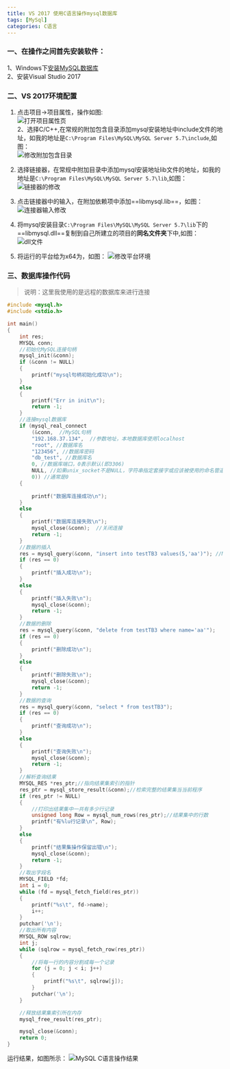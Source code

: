 ```yaml
---
title: VS 2017 使用C语言操作mysql数据库
tags: [MySql]
categories: C语言
---
```

### 一、在操作之间首先安装软件：    
1、Windows下[安装MySQL数据库](https://www.runoob.com/w3cnote/windows10-mysql-installer.html)  
2、安装Visual Studio 2017
### 二、VS 2017环境配置
1. 点击项目->项目属性，操作如图:   
![打开项目属性页](https://note.youdao.com/yws/api/personal/file/C5527E27D2984128B956908ED56E225A?method=download&shareKey=d623c6fe814b9a1780d87833b03c45c8)   
2、选择C/C++,在常规的附加包含目录添加mysql安装地址中include文件的地址，如我的地址是`C:\Program Files\MySQL\MySQL Server 5.7\include`,如图：    
![修改附加包含目录](https://note.youdao.com/yws/api/personal/file/8F67C64106FE410F811F1E971E9F9434?method=download&shareKey=cd26799cb175222f77f8c982bd8aaaa5)

3. 选择链接器，在常规中附加目录中添加mysql安装地址lib文件的地址，如我的地址是`C:\Program Files\MySQL\MySQL Server 5.7\lib`,如图：   
![链接器的修改](https://note.youdao.com/yws/api/personal/file/480A928A4A1741268CBFDA3951A67361?method=download&shareKey=db73e4d05ddc657db38a5217ae877f98)

4. 点击链接器中的输入，在附加依赖项中添加==libmysql.lib==，如图：   
![连接器输入修改](https://note.youdao.com/yws/api/personal/file/01BFC1E7BB674A97AD8523D24247C97C?method=download&shareKey=a9334efd4bc559efcba9f833314aef61)

5. 将mysql安装目录`C:\Program Files\MySQL\MySQL Server 5.7\lib`下的==libmysql.dll==复制到自己所建立的项目的**同名文件夹**下中,如图：
![dll文件](https://note.youdao.com/yws/api/personal/file/EFCCC934F2BA4C029E52E225E703E5DF?method=download&shareKey=88eaf808d942c86a7beca5fe15094b23)

6. 将运行的平台给为x64为，如图：
![修改平台环境](https://note.youdao.com/yws/api/personal/file/E6159B9DC60F4B04A3BD742802864824?method=download&shareKey=cdea8c714736ea54ab1cf8b66c7c48af)

### 三、数据库操作代码
>说明：这里我使用的是远程的数据库来进行连接
```c
#include <mysql.h>
#include <stdio.h>

int main()
{
	int res;
	MYSQL conn;
    //初始化MySQL连接句柄
	mysql_init(&conn);
	if (&conn != NULL)
	{
		printf("mysql句柄初始化成功\n");
	}
	else
	{
		printf("Err in init\n");
		return -1;
	}
	//连接mysql数据库
	if (mysql_real_connect
	    (&conn,  //MySQL句柄 
		"192.168.37.134",  //参数地址，本地数据库使用localhost
		"root", //数据库名
		"123456", //数据库密码
		"db_test", //数据库名
		0, //数据库端口，0表示默认(即3306)
		NULL, //如果unix_socket不是NULL，字符串指定套接字或应该被使用的命名管道。注意host参数决定连接的类型
		0)) //通常是0
	{                      
		      
		printf("数据库连接成功\n");
	}
	else
	{
		printf("数据库连接失败\n");
		mysql_close(&conn);  //关闭连接
		return -1;
	}
	//数据的插入
	res = mysql_query(&conn, "insert into testTB3 values(5,'aa')"); //MySQL句柄  SQL语句
	if (res == 0)
	{
		printf("插入成功\n");
	}
	else
	{
		printf("插入失败\n");
		mysql_close(&conn);
		return -1;
	}
	//数据的删除
	res = mysql_query(&conn, "delete from testTB3 where name='aa'");
	if (res == 0)
	{
		printf("删除成功\n");
	}
	else
	{
		printf("删除失败\n");
		mysql_close(&conn);
		return -1;
	}
	//数据的查询
	res = mysql_query(&conn, "select * from testTB3");
	if (res == 0)
	{
		printf("查询成功\n");
	}
	else
	{
		printf("查询失败\n");
		mysql_close(&conn);
		return -1;
	}
	//解析查询结果
	MYSQL_RES *res_ptr;//指向结果集索引的指针
	res_ptr = mysql_store_result(&conn);//检索完整的结果集当当前程序
	if (res_ptr != NULL)
	{
		//打印出结果集中一共有多少行记录
		unsigned long Row = mysql_num_rows(res_ptr);//结果集中的行数
		printf("有%lu行记录\n", Row);
	}
	else
	{
		printf("结果集操作保留出错\n");
		mysql_close(&conn);
		return -1;
	}
	//取出字段名
	MYSQL_FIELD *fd;
	int i = 0;
	while (fd = mysql_fetch_field(res_ptr))
	{
		printf("%s\t", fd->name);
		i++;
	}
	putchar('\n');
	//取出所有内容
	MYSQL_ROW sqlrow;
	int j;
	while (sqlrow = mysql_fetch_row(res_ptr))
	{
		//将每一行的内容分割成每一个记录
		for (j = 0; j < i; j++)
		{
			printf("%s\t", sqlrow[j]);
		}
		putchar('\n');
	}

	//释放结果集索引所在内存
	mysql_free_result(res_ptr);

	mysql_close(&conn);
	return 0;
}
```
运行结果，如图所示：
![MySQL C语言操作结果](https://note.youdao.com/yws/api/personal/file/CA62786BA71D487393252F540A701279?method=download&shareKey=01ca503b6fc3d590541d1099de90c19b)

